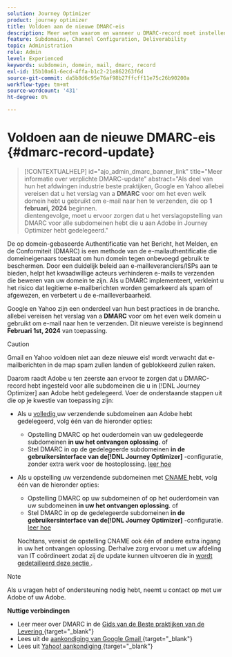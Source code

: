 ```yaml
---
solution: Journey Optimizer
product: journey optimizer
title: Voldoen aan de nieuwe DMARC-eis
description: Meer weten waarom en wanneer u DMARC-record moet instellen in Journey Optimizer
feature: Subdomains, Channel Configuration, Deliverability
topic: Administration
role: Admin
level: Experienced
keywords: subdomein, domein, mail, dmarc, record
exl-id: 15b10a61-6ecd-4ffa-b1c2-21e862263f6d
source-git-commit: da5b8d6c95e76af98b27ffcff11e75c26b90200a
workflow-type: tm+mt
source-wordcount: '431'
ht-degree: 0%

---
```


# Voldoen aan de nieuwe DMARC-eis {#dmarc-record-update}

>[!CONTEXTUALHELP]
>id="ajo_admin_dmarc_banner_link"
>title="Meer informatie over verplichte DMARC-update"
>abstract="Als deel van hun het afdwingen industrie beste praktijken, Google en Yahoo allebei vereisen dat u het verslag van a **DMARC** voor om het even welk domein hebt u gebruikt om e-mail naar hen te verzenden, die op **1 februari, 2024** beginnen.<br> dientengevolge, moet u ervoor zorgen dat u het verslagopstelling van DMARC voor alle subdomeinen hebt die u aan Adobe in Journey Optimizer hebt gedelegeerd."

De op domein-gebaseerde Authentificatie van het Bericht, het Melden, en de Conformiteit (DMARC) is een methode van de e-mailauthentificatie die domeineigenaars toestaat om hun domein tegen onbevoegd gebruik te beschermen. Door een duidelijk beleid aan e-mailleveranciers/ISPs aan te bieden, helpt het kwaadwillige acteurs verhinderen e-mails te verzenden die beweren van uw domein te zijn. Als u DMARC implementeert, verkleint u het risico dat legitieme e-mailberichten worden gemarkeerd als spam of afgewezen, en verbetert u de e-mailleverbaarheid.

Google en Yahoo zijn een onderdeel van hun best practices in de branche. allebei vereisen het verslag van a **DMARC** voor om het even welk domein u gebruikt om e-mail naar hen te verzenden. Dit nieuwe vereiste is beginnend **Februari 1st, 2024** van toepassing.

>[!CAUTION]
>
>Gmail en Yahoo voldoen niet aan deze nieuwe eis! wordt verwacht dat e-mailberichten in de map spam zullen landen of geblokkeerd zullen raken.

Daarom raadt Adobe u ten zeerste aan ervoor te zorgen dat u DMARC-record hebt ingesteld voor alle subdomeinen die u in [!DNL Journey Optimizer] aan Adobe hebt gedelegeerd. Voer de onderstaande stappen uit die op je kwestie van toepassing zijn:

* Als u [ volledig ](delegate-subdomain.md#full-subdomain-delegation) uw verzendende subdomeinen aan Adobe hebt gedelegeerd, volg één van de hieronder opties:

   * Opstelling DMARC op het ouderdomein van uw gedelegeerde subdomeinen **in uw het ontvangen oplossing**.
of
   * Stel DMARC in op de gedelegeerde subdomeinen **in de gebruikersinterface van de[!DNL Journey Optimizer]** -configuratie, zonder extra werk voor de hostoplossing. [ leer hoe ](dmarc-record.md#implement-dmarc)

* Als u opstelling uw verzendende subdomeinen met [ CNAME ](delegate-subdomain.md#cname-subdomain-delegation) hebt, volg één van de hieronder opties:

   * Opstelling DMARC op uw subdomeinen of op het ouderdomein van uw subdomeinen **in uw het ontvangen oplossing**.
of
   * Stel DMARC in op de gedelegeerde subdomeinen **in de gebruikersinterface van de[!DNL Journey Optimizer]** -configuratie. [ leer hoe ](dmarc-record.md#implement-dmarc)

  Nochtans, vereist de opstelling CNAME ook één of andere extra ingang in uw het ontvangen oplossing. Derhalve zorg ervoor u met uw afdeling van IT coördineert zodat zij de update kunnen uitvoeren die in [ wordt gedetailleerd deze sectie ](dmarc-record.md#implement-dmarc).

<!--The most recent timelines shared by Google and Yahoo! are as follows:

* Google:

    * **February 2024** – Temporary bounces designed to provide warning of non-compliance will begin. Emails will still be delivered as normal after a short delay if you are not yet in compliance. If you are fully in compliance there will be no temporary bounces and you will not be affected.

    * **April 2024** – Blocks will begin for senders who are not in compliance with DMARC requirement. Only a portion of non-compliant email will be blocked at first, with the percentage blocked increasing over time.

    * **June 1st, 2024** – Any sender not in full compliance will experience blocking.

* Yahoo! has not provided exact dates, but has said "the rollout of enforcement will begin in February 2024. Enforcement will be gradually rolled out".
-->

>[!NOTE]
>
>Als u vragen hebt of ondersteuning nodig hebt, neemt u contact op met uw Adobe of uw Adobe.

**Nuttige verbindingen**

* Leer meer over DMARC in de [ Gids van de Beste praktijken van de Levering ](https://experienceleague.adobe.com/docs/deliverability-learn/deliverability-best-practice-guide/additional-resources/technotes/implement-dmarc.html#about) {target="_blank"}
* Lees uit de [ aankondiging van Google Gmail ](https://blog.google/products/gmail/gmail-security-authentication-spam-protection/) {target="_blank"}
* Lees uit [ Yahoo! aankondiging ](https://blog.postmaster.yahooinc.com/post/730172167494483968/more-secure-less-spam) {target="_blank"}

<!--Find more guidance about these changes in the [Deliverability Best Practice Guide]-->
